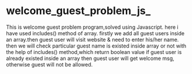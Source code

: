 # welcome_guest_problem_js_
This is welcome guest problem program,solved using Javascript. here i have used includes() method of array.
firstly we add all guest users inside an array.then guest user will visit website & need to enter his/her name.
then we will check particular guest name is existed inside array or not with the help of includes() method,which return boolean value
if guest user is already existed inside an array then guest user will get welcome msg, otherwise guest will not be allowed.
